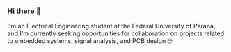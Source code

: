 ### Hi there 👋
I'm an Electrical Engineering student at the Federal University of Paraná, and I'm currently seeking opportunities for collaboration on projects related to embedded systems, signal analysis, and PCB design 🤓
